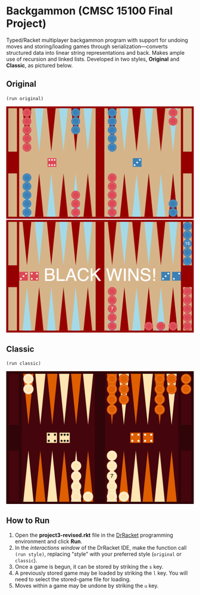 # Backgammon (CMSC 15100 Final Project)
Typed/Racket multiplayer backgammon program with support for undoing moves and storing/loading games through serialization—converts structured data into linear string representations and back. Makes ample use of recursion and linked lists. Developed in two styles, **Original** and **Classic**, as pictured below.

## Original
```
(run original)
```
![Initial game, Original style](images/initial.png)
![Final game, Original style](images/final.png)

## Classic
```
(run classic)
```
![Classic style](images/classic-style.png)

## How to Run
1. Open the **project3-revised.rkt** file in the [DrRacket](https://download.racket-lang.org) programming environment and click **Run**.
2. In the _interactions window_ of the DrRacket IDE, make the function call `(run style)`, replacing "style" with your preferred style (`original` or `classic`).
3. Once a game is begun, it can be stored by striking the `s` key.
4. A previously stored game may be loaded by striking the `l` key. You will need to select the stored-game file for loading.
5. Moves within a game may be undone by striking the `u` key.
